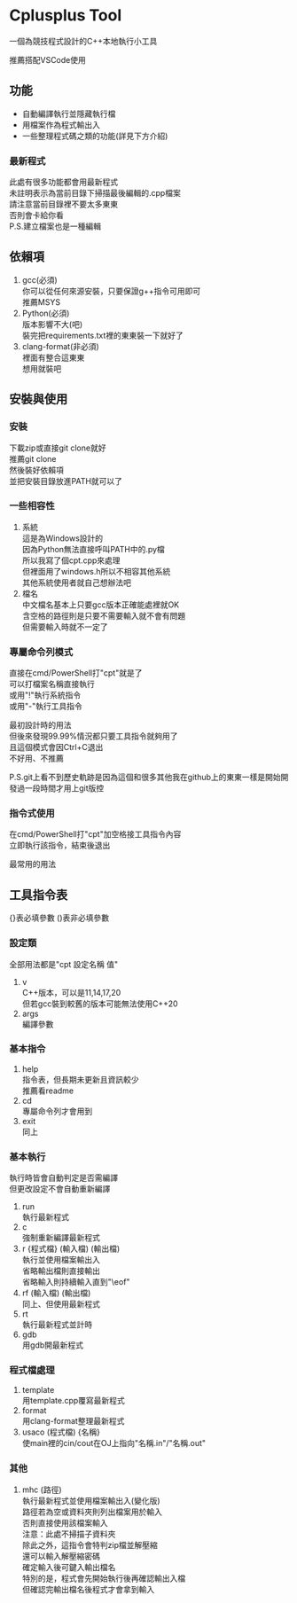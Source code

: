 # Cplusplus Tool

一個為競技程式設計的C++本地執行小工具

推薦搭配VSCode使用

## 功能

+ 自動編譯執行並隱藏執行檔
+ 用檔案作為程式輸出入
+ 一些整理程式碼之類的功能(詳見下方介紹)

### 最新程式

此處有很多功能都會用最新程式\
未註明表示為當前目錄下掃描最後編輯的.cpp檔案\
請注意當前目錄裡不要太多東東\
否則會卡給你看\
P.S.建立檔案也是一種編輯

## 依賴項

1. gcc(必須)\
你可以從任何來源安裝，只要保證g++指令可用即可\
推薦MSYS
2. Python(必須)\
版本影響不大(吧)\
裝完把requirements.txt裡的東東裝一下就好了
3. clang-format(非必須)\
裡面有整合這東東\
想用就裝吧

## 安裝與使用

### 安裝

下載zip或直接git clone就好\
推薦git clone\
然後裝好依賴項\
並把安裝目錄放進PATH就可以了

### 一些相容性

1. 系統\
這是為Windows設計的\
因為Python無法直接呼叫PATH中的.py檔\
所以我寫了個cpt.cpp來處理\
但裡面用了windows.h所以不相容其他系統\
其他系統使用者就自己想辦法吧
2. 檔名\
中文檔名基本上只要gcc版本正確能處裡就OK\
含空格的路徑則是只要不需要輸入就不會有問題\
但需要輸入時就不一定了

### 專屬命令列模式

直接在cmd/PowerShell打"cpt"就是了\
可以打檔案名稱直接執行\
或用"!"執行系統指令\
或用"-"執行工具指令

最初設計時的用法\
但後來發現99.99%情況都只要工具指令就夠用了\
且這個模式會因Ctrl+C退出\
不好用、不推薦

P.S.git上看不到歷史軌跡是因為這個和很多其他我在github上的東東一樣是開始開發過一段時間才用上git版控

### 指令式使用

在cmd/PowerShell打"cpt"加空格接工具指令內容\
立即執行該指令，結束後退出

最常用的用法

## 工具指令表

{}表必填參數
()表非必填參數

### 設定類

全部用法都是"cpt 設定名稱 值"

1. v\
C++版本，可以是11,14,17,20\
但若gcc裝到較舊的版本可能無法使用C++20
2. args\
編譯參數

### 基本指令

1. help\
指令表，但長期未更新且資訊較少\
推薦看readme
2. cd\
專屬命令列才會用到
3. exit\
同上

### 基本執行

執行時皆會自動判定是否需編譯\
但更改設定不會自動重新編譯

1. run\
執行最新程式
2. c\
強制重新編譯最新程式
3. r {程式檔} (輸入檔) (輸出檔)\
執行並使用檔案輸出入\
省略輸出檔則直接輸出\
省略輸入則持續輸入直到"\eof"
4. rf (輸入檔) (輸出檔)\
同上、但使用最新程式
5. rt\
執行最新程式並計時
6. gdb\
用gdb開最新程式

### 程式檔處理

1. template\
用template.cpp覆寫最新程式
2. format\
用clang-format整理最新程式
3. usaco (程式檔) {名稱}\
使main裡的cin/cout在OJ上指向"名稱.in"/"名稱.out"

### 其他

1. mhc (路徑)\
執行最新程式並使用檔案輸出入(變化版)\
路徑若為空或資料夾則列出檔案用於輸入\
否則直接使用該檔案輸入\
注意：此處不掃描子資料夾\
除此之外，這指令會特判zip檔並解壓縮\
還可以輸入解壓縮密碼\
確定輸入後可鍵入輸出檔名\
特別的是，程式會先開始執行後再確認輸出入檔\
但確認完輸出檔名後程式才會拿到輸入